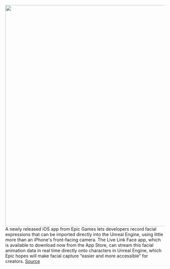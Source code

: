 <img src='https://cdn.vox-cdn.com/thumbor/Y4PKwwt15USbi1K1ahCL7efIiJc=/0x0:1920x644/1200x800/filters:focal(1035x150:1341x456)/cdn.vox-cdn.com/uploads/chorus_image/image/67035043/body2_news_llf_1920x1080_257851704.0.jpg' width='700px' /><br/>
A newly released iOS app from Epic Games lets developers record facial expressions that can be imported directly into the Unreal Engine, using little more than an iPhone's front-facing camera. The Live Link Face app, which is available to download now from the App Store, can stream this facial animation data in real time directly onto characters in Unreal Engine, which Epic hopes will make facial capture “easier and more accessible” for creators.
<a href='https://www.theverge.com/2020/7/9/21318440/unreal-engine-facial-capture-ios-app-arkit-truedepth-front-facing-camera-animation'> Source <a/>